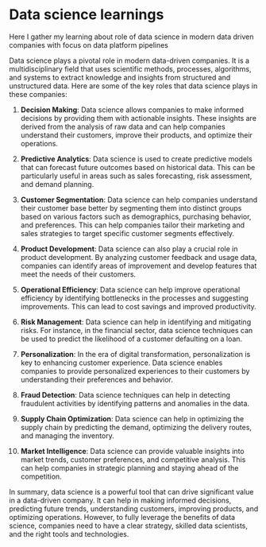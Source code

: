 # Data science learnings
Here I gather my learning about role of data science in modern data driven companies with focus on data platform pipelines

Data science plays a pivotal role in modern data-driven companies. It is a multidisciplinary field that uses scientific methods, processes, algorithms, and systems to extract knowledge and insights from structured and unstructured data. Here are some of the key roles that data science plays in these companies:

1. **Decision Making**: Data science allows companies to make informed decisions by providing them with actionable insights. These insights are derived from the analysis of raw data and can help companies understand their customers, improve their products, and optimize their operations.

2. **Predictive Analytics**: Data science is used to create predictive models that can forecast future outcomes based on historical data. This can be particularly useful in areas such as sales forecasting, risk assessment, and demand planning.

3. **Customer Segmentation**: Data science can help companies understand their customer base better by segmenting them into distinct groups based on various factors such as demographics, purchasing behavior, and preferences. This can help companies tailor their marketing and sales strategies to target specific customer segments effectively.

4. **Product Development**: Data science can also play a crucial role in product development. By analyzing customer feedback and usage data, companies can identify areas of improvement and develop features that meet the needs of their customers.

5. **Operational Efficiency**: Data science can help improve operational efficiency by identifying bottlenecks in the processes and suggesting improvements. This can lead to cost savings and improved productivity.

6. **Risk Management**: Data science can help in identifying and mitigating risks. For instance, in the financial sector, data science techniques can be used to predict the likelihood of a customer defaulting on a loan.

7. **Personalization**: In the era of digital transformation, personalization is key to enhancing customer experience. Data science enables companies to provide personalized experiences to their customers by understanding their preferences and behavior.

8. **Fraud Detection**: Data science techniques can help in detecting fraudulent activities by identifying patterns and anomalies in the data.

9. **Supply Chain Optimization**: Data science can help in optimizing the supply chain by predicting the demand, optimizing the delivery routes, and managing the inventory.

10. **Market Intelligence**: Data science can provide valuable insights into market trends, customer preferences, and competitive analysis. This can help companies in strategic planning and staying ahead of the competition.

In summary, data science is a powerful tool that can drive significant value in a data-driven company. It can help in making informed decisions, predicting future trends, understanding customers, improving products, and optimizing operations. However, to fully leverage the benefits of data science, companies need to have a clear strategy, skilled data scientists, and the right tools and technologies.
